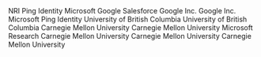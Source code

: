 
<reference anchor="OpenID" target="http://openid.net/specs/openid-connect-core-1_0.html">
  <front>
    <title>OpenID Connect Core 1.0 incorporating errata set 1</title>
    <author initials="N." surname="Sakimura" fullname="Nat Sakimura">
      <organization>NRI</organization>
    </author>
    <author initials="J." surname="Bradley" fullname="John Bradley">
      <organization>Ping Identity</organization>
    </author>
    <author initials="M." surname="Jones" fullname="Mike Jones">
      <organization>Microsoft</organization>
    </author>
    <author initials="B." surname="de Medeiros" fullname="Breno de Medeiros">
      <organization>Google</organization>
    </author>
    <author initials="C." surname="Mortimore" fullname="Chuck Mortimore">
      <organization>Salesforce</organization>
    </author>
   <date day="8" month="Nov" year="2014"/>
  </front>
</reference>

<reference anchor="owasp_redir" target="https://cheatsheetseries.owasp.org/cheatsheets/Unvalidated_Redirects_and_Forwards_Cheat_Sheet.html">
  <front>
    <title>OWASP Cheat Sheet Series - Unvalidated Redirects and Forwards</title>
    <author></author>
    <date />
  </front>
</reference>

<reference anchor="owasp_csrf" target="https://www.owasp.org/index.php/Cross-Site_Request_Forgery_(CSRF)_Prevention_Cheat_Sheet">
  <front>
    <title>Cross-Site Request Forgery (CSRF) Prevention Cheat Sheet</title>
    <author></author>
    <date />
  </front>
</reference>

<reference anchor="webappsec-referrer-policy" target="https://w3c.github.io/webappsec-referrer-policy">
  <front>
    <title>Referrer Policy</title>
    <author initials="J." surname="Eisinger">
      <organization>Google Inc.</organization>
    </author>
    <author initials="E." surname="Stark">
      <organization>Google Inc.</organization>
    </author>
    <date day="20" month="April" year="2017"/>
  </front>
</reference>

<reference anchor="oauth-v2-form-post-response-mode" target="http://openid.net/specs/oauth-v2-form-post-response-mode-1_0.html">
  <front>
    <title>OAuth 2.0 Form Post Response Mode</title>
    <author initials="M." surname="Jones" fullname="Mike Jones">
      <organization>Microsoft</organization>
    </author>
    <author initials="B." surname="Campbell" fullname="Brian Campbell">
      <organization>Ping Identity</organization>
    </author>
    <date day="27" month="April" year="2015"/>
  </front>
</reference>       


<reference anchor="oauth_security_ubc" target="http://passwordresearch.com/papers/paper267.html">
  <front>
    <title>The Devil is in the (Implementation) Details: An Empirical Analysis of OAuth SSO Systems</title>
    <author  initials="S.-T." surname="Sun" fullname="San-Tsai Sun">
      <organization abbrev="UBC">University of British Columbia</organization>
    </author>
    <author  initials="K." surname="Beznosov" fullname="Konstantin Beznosov">
      <organization abbrev="UBC">University of British Columbia</organization>
    </author>
    <date month="October" year="2012"/>
  </front>
  <format target="http://passwordresearch.com/papers/paper267.html" type="HTML" />
</reference> 

<reference anchor="oauth_security_cmu">
  <front>
    <title>OAuth Demystified for Mobile Application Developers</title>
    <author  initials="E." surname="Chen" fullname="Eric Chen">
      <organization abbrev="CMU">Carnegie Mellon University</organization>
    </author>
    <author initials="Y." surname="Pei" fullname="Yutong Pei">
      <organization abbrev="CMU">Carnegie Mellon University</organization>
    </author>
     <author initials="S." surname="Chen" fullname="Shuo Chen">
      <organization abbrev="MR">Microsoft Research</organization>
    </author>
    <author initials="Y." surname="Tian" fullname="Yuan Tian">
      <organization abbrev="CMU">Carnegie Mellon University</organization>
    </author>          
    <author initials="R." surname="Kotcher" fullname="Robert Kotcher">
      <organization abbrev="CMU">Carnegie Mellon University</organization>
    </author>
    <author initials="P." surname="Tague" fullname="Patrick Tague">
      <organization abbrev="CMU">Carnegie Mellon University</organization>
    </author>
    <date month="November" year="2014"/>
  </front>
  <format target="http://css.csail.mit.edu/6.858/2012/readings/oauth-sso.pdf" type="pdf" />
</reference>

<reference anchor="arXiv.1601.01229"
   target="http://arxiv.org/abs/1601.01229/">
<front>
  <title>A Comprehensive Formal Security Analysis of OAuth 2.0</title>
  <author fullname="Daniel Fett" surname="Fett" initials="D."><organization/></author>
  <author fullname="Ralf Küsters" surname="Küsters" initials="R."><organization/></author>
  <author fullname="Guido Schmitz" surname="Schmitz" initials="G."><organization/></author>
  <date day="6" month="January" year="2016"/>
</front>
<seriesInfo name="arXiv" value="1601.01229"/>
</reference>

<reference anchor="arXiv.1704.08539"
     target="http://arxiv.org/abs/1704.08539/">
<front>
  <title>The Web SSO Standard OpenID Connect: In-Depth Formal Security Analysis and Security Guidelines</title>
  <author fullname="Daniel Fett" surname="Fett" initials="D."><organization/></author>
  <author fullname="Ralf Küsters" surname="Küsters" initials="R."><organization/></author>
  <author fullname="Guido Schmitz" surname="Schmitz" initials="G."><organization/></author>
  <date day="27" month="April" year="2017"/>
</front>
<seriesInfo name="arXiv" value="1704.08539"/>
</reference>

<reference anchor="arXiv.1901.11520"
   target="http://arxiv.org/abs/1901.11520/">
<front>
  <title>An Extensive Formal Security Analysis of the OpenID Financial-grade API</title>
  <author fullname="Daniel Fett" surname="Fett" initials="D."><organization/></author>
  <author fullname="Pedram Hosseyni" surname="Hosseyni" initials="P."><organization/></author>
  <author fullname="Ralf Küsters" surname="Küsters" initials="R."><organization/></author>
  <date day="31" month="January" year="2019"/>
</front>
<seriesInfo name="arXiv" value="1901.11520"/>
</reference>

<reference anchor="arXiv.1508.04324v2"
     target="http://arxiv.org/abs/1508.04324v2/">
 <front>
  <title>On the security of modern Single Sign-On Protocols: Second-Order Vulnerabilities in OpenID Connect</title>
  <author fullname="Vladislav Mladenov" surname="Mladenov" initials="V."><organization/></author>
  <author fullname="Christian Mainka" surname="Mainka" initials="C."><organization/></author>
  <author fullname="Jörg Schwenk" surname="Schwenk" initials="J."><organization/></author>
  <date day="7" month="January" year="2016"/>
</front>
<seriesInfo name="arXiv" value="1508.04324v2"/>
</reference>

<reference anchor="oauth_security_jcs_14">
  <front>
    <title>Discovering concrete attacks on website authorization by formal analysis</title>
    <author fullname="Chetan Bansal" surname="Bansal" initials="C."><organization/></author>
    <author fullname="Karthikeyan Bhargavan" surname="Bhargavan" initials="K."><organization/></author>
    <author fullname="Antoine Delignat-Lavaud" surname="Delignat-Lavaud" initials="A."><organization/></author>
    <author fullname="Sergio Maffeis" surname="Maffeis" initials="S."><organization/></author>
    <date day="23" month="April" year="2014"/>
  </front>
  <format target="https://www.doc.ic.ac.uk/~maffeis/papers/jcs14.pdf" type="pdf" />
</reference>

<reference anchor="bug.chromium" target="https://bugs.chromium.org/p/chromium/issues/detail?id=168213/">
<front>
<title>Referer header includes URL fragment when opening link using New Tab</title>
<author></author>
<date />
</front>
</reference>
